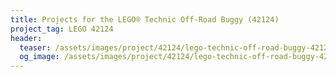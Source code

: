```yaml
---
title: Projects for the LEGO® Technic Off-Road Buggy (42124)
project_tag: LEGO 42124
header:
  teaser: /assets/images/project/42124/lego-technic-off-road-buggy-42124-base.jpg
  og_image: /assets/images/project/42124/lego-technic-off-road-buggy-42124-base-og.jpg
---
```

